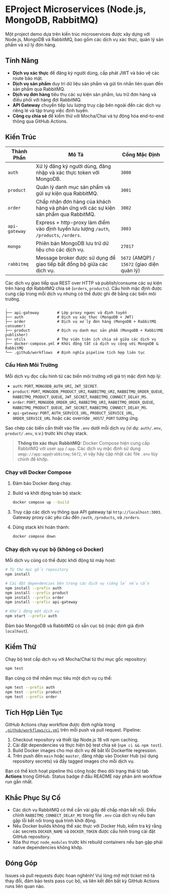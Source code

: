 # EProject Microservices (Node.js, MongoDB, RabbitMQ)

Một project demo dựa trên kiến trúc microservices được xây dựng với Node.js, MongoDB và RabbitMQ, bao gồm các dịch vụ xác thực, quản lý sản phẩm và xử lý đơn hàng.

## Tính Năng

- **Dịch vụ xác thực** để đăng ký người dùng, cấp phát JWT và bảo vệ các route bảo mật.
- **Dịch vụ sản phẩm** duy trì dữ liệu sản phẩm và gửi tin nhắn liên quan đến sản phẩm qua RabbitMQ.
- **Dịch vụ đơn hàng** tiêu thụ các sự kiện sản phẩm, lưu trữ đơn hàng và điều phối với hàng đợi RabbitMQ.
- **API Gateway** chuyển tiếp lưu lượng truy cập bên ngoài đến các dịch vụ riêng lẻ và tập trung việc định tuyến.
- **Công cụ chia sẻ** để kiểm thử với Mocha/Chai và tự động hóa end-to-end thông qua GitHub Actions.

## Kiến Trúc

| Thành Phần    | Mô Tả                                                                                    | Cổng Mặc Định                          |
| ------------- | ---------------------------------------------------------------------------------------- | -------------------------------------- |
| `auth`        | Xử lý đăng ký người dùng, đăng nhập và xác thực token với MongoDB.                      | `3000`                                 |
| `product`     | Quản lý danh mục sản phẩm và gửi sự kiện qua RabbitMQ.                                  | `3001`                                 |
| `order`       | Chấp nhận đơn hàng của khách hàng và phản ứng với các sự kiện sản phẩm qua RabbitMQ.    | `3002`                                 |
| `api-gateway` | Express + http-proxy làm điểm vào định tuyến lưu lượng `/auth`, `/products`, `/orders`.  | `3003`                                 |
| `mongo`       | Phiên bản MongoDB lưu trữ dữ liệu cho các dịch vụ.                                      | `27017`                                |
| `rabbitmq`    | Message broker được sử dụng để giao tiếp bất đồng bộ giữa các dịch vụ.                  | `5672` (AMQP) / `15672` (giao diện quản lý) |

Các dịch vụ giao tiếp qua REST over HTTP và publish/consume các sự kiện trên hàng đợi RabbitMQ chia sẻ (`orders`, `products`). Cấu hình mặc định được cung cấp trong mỗi dịch vụ nhưng có thể được ghi đè bằng các biến môi trường.

```
.
├── api-gateway        # Lớp proxy ngược và định tuyến
├── auth               # Dịch vụ xác thực (MongoDB + JWT)
├── order              # Dịch vụ xử lý đơn hàng (MongoDB + RabbitMQ consumer)
├── product            # Dịch vụ danh mục sản phẩm (MongoDB + RabbitMQ publisher)
├── utils              # Thư viện tiện ích chia sẻ giữa các dịch vụ
├── docker-compose.yml # Khởi động tất cả dịch vụ cộng với MongoDB & RabbitMQ
└── .github/workflows  # Định nghĩa pipeline tích hợp liên tục
```

### Cấu Hình Môi Trường

Mỗi dịch vụ đọc cấu hình từ các biến môi trường với giá trị mặc định hợp lý:

- `auth`: `PORT`, `MONGODB_AUTH_URI`, `JWT_SECRET`.
- `product`: `PORT`, `MONGODB_PRODUCT_URI`, `RABBITMQ_URI`, `RABBITMQ_ORDER_QUEUE`, `RABBITMQ_PRODUCT_QUEUE`, `JWT_SECRET`, `RABBITMQ_CONNECT_DELAY_MS`.
- `order`: `PORT`, `MONGODB_ORDER_URI`, `RABBITMQ_URI`, `RABBITMQ_ORDER_QUEUE`, `RABBITMQ_PRODUCT_QUEUE`, `JWT_SECRET`, `RABBITMQ_CONNECT_DELAY_MS`.
- `api-gateway`: `PORT`, `AUTH_SERVICE_URL`, `PRODUCT_SERVICE_URL`, `ORDER_SERVICE_URL` hoặc các override `_HOST`/`_PORT` tương ứng.

Sao chép các biến cần thiết vào file `.env` dưới mỗi dịch vụ (ví dụ: `auth/.env`, `product/.env`, v.v.) trước khi chạy stack.

> **Thông tin xác thực RabbitMQ:** Docker Compose hiện cung cấp RabbitMQ với user `app` / `app`. Các dịch vụ mặc định sử dụng `amqp://app:app@rabbitmq:5672`, vì vậy hãy cập nhật các file `.env` tùy chỉnh để khớp.

### Chạy với Docker Compose

1. Đảm bảo Docker đang chạy.
2. Build và khởi động toàn bộ stack:

   ```bash
   docker compose up --build
   ```

3. Truy cập các dịch vụ thông qua API gateway tại `http://localhost:3003`. Gateway proxy các yêu cầu đến `/auth`, `/products`, và `/orders`.

4. Dừng stack khi hoàn thành:

   ```bash
   docker compose down
   ```

### Chạy dịch vụ cục bộ (không có Docker)

Mỗi dịch vụ cũng có thể được khởi động từ máy host:

```bash
# Từ thư mục gốc repository
npm install

# Cài đặt dependencies bên trong các dịch vụ riêng lẻ nếu cần
npm install --prefix auth
npm install --prefix product
npm install --prefix order
npm install --prefix api-gateway

# Khởi động một dịch vụ
npm start --prefix auth
```

Đảm bảo MongoDB và RabbitMQ có sẵn cục bộ (mặc định giả định `localhost`).

## Kiểm Thử

Chạy bộ test cấp dịch vụ với Mocha/Chai từ thư mục gốc repository:

```bash
npm test
```

Bạn cũng có thể nhắm mục tiêu một dịch vụ cụ thể:

```bash
npm test --prefix auth
npm test --prefix product
npm test --prefix order
```

## Tích Hợp Liên Tục

GitHub Actions chạy workflow được định nghĩa trong [`.github/workflows/ci.yml`](.github/workflows/ci.yml) trên mỗi push và pull request. Pipeline:

1. Checkout repository và thiết lập Node.js 18 với npm caching.
2. Cài đặt dependencies và thực hiện bộ test chia sẻ (`npm ci && npm test`).
3. Build Docker images cho mọi dịch vụ để bắt lỗi Dockerfile regression.
4. Trên push đến `main` hoặc `master`, đăng nhập vào Docker Hub (sử dụng repository secrets) và đẩy tagged images cho mỗi dịch vụ.

Bạn có thể kích hoạt pipeline thủ công hoặc theo dõi trạng thái từ tab **Actions** trong GitHub. Status badge ở đầu README này phản ánh workflow run gần nhất.

## Khắc Phục Sự Cố

- Các dịch vụ RabbitMQ có thể cần vài giây để chấp nhận kết nối. Điều chỉnh `RABBITMQ_CONNECT_DELAY_MS` trong file `.env` của dịch vụ nếu bạn gặp lỗi kết nối trong quá trình khởi động.
- Nếu Docker builds không thể xác thực với Docker Hub, kiểm tra kỹ rằng các secrets `DOCKER_NAME` và `DOCKER_TOKEN` được cấu hình trong cài đặt GitHub repository.
- Xóa thư mục `node_modules` trước khi rebuild containers nếu bạn gặp phải native dependencies không khớp.

## Đóng Góp

Issues và pull requests được hoan nghênh! Vui lòng mở một ticket mô tả thay đổi, đảm bảo tests pass cục bộ, và liên kết đến bất kỳ GitHub Actions runs liên quan nào.